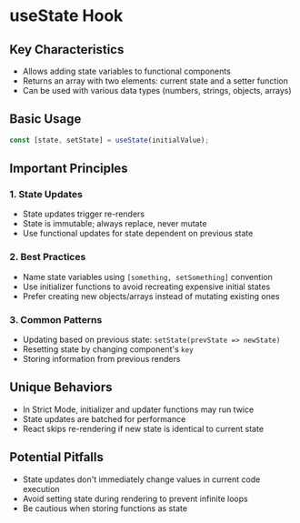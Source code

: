 # useState Hook

## Key Characteristics
- Allows adding state variables to functional components
- Returns an array with two elements: current state and a setter function
- Can be used with various data types (numbers, strings, objects, arrays)

## Basic Usage
```javascript
const [state, setState] = useState(initialValue);
```

## Important Principles

### 1. State Updates
- State updates trigger re-renders
- State is immutable; always replace, never mutate
- Use functional updates for state dependent on previous state

### 2. Best Practices
- Name state variables using `[something, setSomething]` convention
- Use initializer functions to avoid recreating expensive initial states
- Prefer creating new objects/arrays instead of mutating existing ones

### 3. Common Patterns
- Updating based on previous state: `setState(prevState => newState)`
- Resetting state by changing component's `key`
- Storing information from previous renders

## Unique Behaviors
- In Strict Mode, initializer and updater functions may run twice
- State updates are batched for performance
- React skips re-rendering if new state is identical to current state

## Potential Pitfalls
- State updates don't immediately change values in current code execution
- Avoid setting state during rendering to prevent infinite loops
- Be cautious when storing functions as state